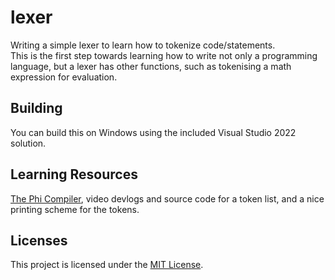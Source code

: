 # lexer

Writing a simple lexer to learn how to tokenize code/statements.  
This is the first step towards learning how to write not only a programming language, but a lexer has other functions, such as tokenising a math expression for evaluation.

## Building

You can build this on Windows using the included Visual Studio 2022 solution.

## Learning Resources

[The Phi Compiler], video devlogs and source code for a token list, and a nice printing scheme for the tokens.

## Licenses

This project is licensed under the [MIT License].

[The Phi Compiler]: https://github.com/wzid/phi

[MIT License]: LICENSE
